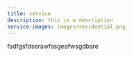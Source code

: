 ```yaml
---
title: service
description: this is a description
service-images: images/residential.png
---
```

fsdfgsfdserawfssgeafwsgdbsre